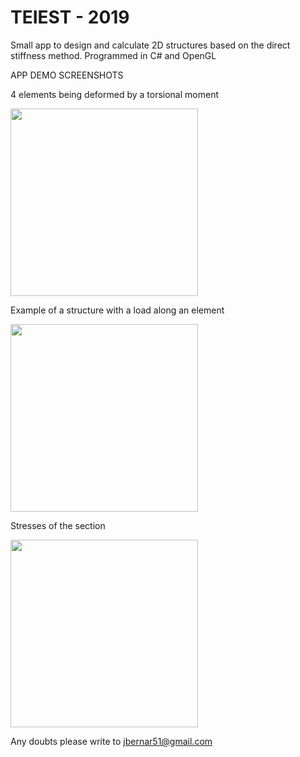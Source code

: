 # TEIEST - 2019
Small app to design and calculate 2D structures based on the direct stiffness method. Programmed in C# and OpenGL

APP DEMO SCREENSHOTS 

<p>4 elements being deformed by a torsional moment</p>

<img src="https://user-images.githubusercontent.com/73190289/116863673-ef546980-ac06-11eb-93e5-dd4a53d47246.png" width="300" height="300">
<p>Example of a structure with a load along an element</p>
<img src="https://user-images.githubusercontent.com/73190289/116863675-efed0000-ac06-11eb-911c-6673f5df231a.PNG" height="300">
<p>Stresses of the section</p>
<img src="https://user-images.githubusercontent.com/73190289/116863679-f0859680-ac06-11eb-85d8-a05c5898ad23.png" width="300" height="300">


Any doubts please write to jbernar51@gmail.com
